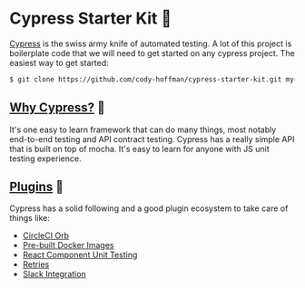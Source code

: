 # Cypress Starter Kit :rocket:

[Cypress](cypress.io) is the swiss army knife of automated testing. A lot of this project is boilerplate code that we will need to get started on any cypress project. The easiest way to get started:

```bash
$ git clone https://github.com/cody-hoffman/cypress-starter-kit.git my-new-cypress-project
```

## [Why Cypress?](https://www.cypress.io/features)    :thinking:

It's one easy to learn framework that can do many things, most notably end-to-end testing and API contract testing. Cypress has a really simple API that is built on top of mocha. It's easy to learn for anyone with JS unit testing experience.

## [Plugins](https://docs.cypress.io/plugins/)    :electric_plug:

Cypress has a solid following and a good plugin ecosystem to take care of things like:

- [CircleCI Orb](https://github.com/cypress-io/circleci-orb)
- [Pre-built Docker Images](https://github.com/cypress-io/cypress-docker-images)
- [React Component Unit Testing](https://github.com/bahmutov/cypress-react-unit-test)
- [Retries](https://github.com/Bkucera/cypress-plugin-retries)
- [Slack Integration](https://github.com/bdimitrovski/cypress-healthcheck)
